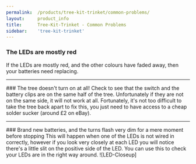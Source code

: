 ```yaml
---
permalink:	/products/tree-kit-trinket/common-problems/
layout:		product_info
title:		Tree-Kit-Trinket - Common Problems
sidebar:    'tree-kit-trinket'
---
```

### The LEDs are mostly red
If the LEDs are mostly red, and the other colours have faded away, then your batteries need replacing. 
<hr />
### The tree doesn't turn on at all!
Check to see that the switch and the battery clips are on the same half of the tree. Unfortunately if they are not on the same side, it will not work at all. Fortunately, it's not too difficult to take the tree back apart to fix this, you just need to have access to a cheap solder sucker (around &pound;2 on eBay).
<hr />
### Brand new batteries, and the turns flash very dim for a mere moment before stopping
This will happen when one of the LEDs is not wired in correctly, however if you look very closely at each LED you will notice there's a little slit on the positive side of the LED. You can use this to check your LEDs are in the right way around.
![LED-Closeup]

[LED-Closeup]: /Content/products/soldering-is-easy/problems/P1010008.jpg